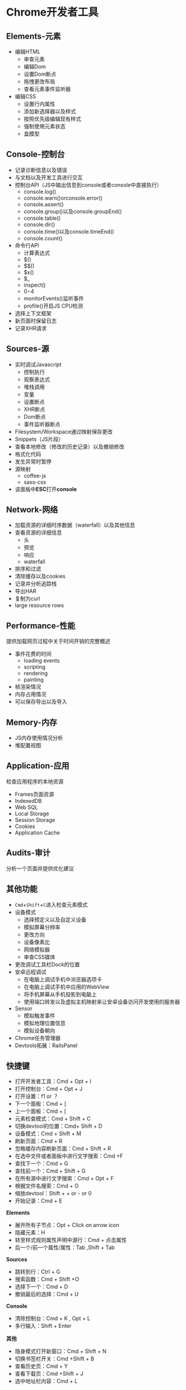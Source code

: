 # Chrome开发者工具



## Elements-元素

- 编辑HTML
  - 审查元素
  - 编辑Dom
  - 设置Dom断点
  - 拖拽更改布局
  - 查看元素事件监听器
- 编辑CSS
  - 设置行内属性
  - 添加新选择器以及样式
  - 按照优先级编辑现有样式
  - 强制使用元素状态
  - 盒模型



## Console-控制台

- 记录诊断信息以及错误
- 与文档以及开发工具进行交互
- 控制台API（JS中输出信息到console或者console中直接执行）
  - console.log()
  - console.warn()orconsole.error()
  - console.assert()
  - console.group()以及console.groupEnd()
  - console.table()
  - console.dir()
  - console.time()以及console.timeEnd()
  - console.count()
- 命令行API
  - 计算表达式
  - $()
  - $$()
  - $x()
  - $_
  - inspect()
  - $0-$4
  - monitorEvents()监听事件
  - profile()开启JS CPU检测
- 选择上下文框架
- 新页面时保留日志
- 记录XHR请求



## Sources-源

- 实时调试Javascript
  - 控制执行
  - 观察表达式
  - 堆栈调用
  - 变量
  - 设置断点
  - XHR断点
  - Dom断点
  - 事件监听器断点
- Filesystem/Workspace通过映射保存更改
- Snippets（JS片段）
- 查看本地修改（修改的历史记录）以及撤销修改
- 格式化代码
- 发生异常时暂停
- 源映射
  - coffee-js
  - sass-css
- 该面板中**ESC**打开**console**



## Network-网络

- 加载资源的详细时序数据（waterfall）以及其他信息
- 查看资源的详细信息
  - 头
  - 预览
  - 响应
  - waterfall
- 排序和过滤
- 清除缓存以及cookies
- 记录并分析追踪栈
- 导出HAR
- 复制为curl
- large resource rows



## Performance-性能

提供加载网页过程中关于时间开销的完整概述

- 事件花费的时间
  - loading events
  - scripting
  - rendering
  - painting
- 帧渲染情况
- 内存占用情况
- 可以保存导出以及导入



## Memory-内存

- JS内存使用情况分析
- 堆配置视图



## Application-应用

检查应用程序的本地资源

- Frames页面资源
- IndexedDB
- Web SQL
- Local Storage
- Session Storage
- Cookies
- Application Cache



## Audits-审计

分析一个页面并提供优化建议



## 其他功能

- `Cmd`+`Shift`+`C`进入检查元素模式
- 设备模式
  - 选择预定义以及自定义设备
  - 模拟屏幕分辨率
  - 更改方向
  - 设备像素比
  - 网络模拟器
  - 审查CSS媒体
- 更改调试工具栏Dock的位置
- 安卓远程调试
  - 在电脑上调试手机中浏览器选项卡
  - 在电脑上调试手机中应用的WebView
  - 将手机屏幕从手机投影到电脑上
  - 使用端口转发以及虚拟主机映射来让安卓设备访问开发使用的服务器
- Sensor
  - 模拟触发事件
  - 模拟地理位置信息
  - 模拟设备朝向
- Chrome任务管理器
- Devtools拓展：RailsPanel



## 快捷键

- 打开开发者工具：Cmd + Opt + I
- 打开控制台：Cmd + Opt + J
- 打开设置：f1 or ？
- 下一个面板：Cmd + ]
- 上一个面板：Cmd + [
- 元素检查模式：Cmd + Shift + C
- 切换devtool的位置：Cmd+ Shift + D
- 设备模式：Cmd + Shift + M
- 刷新页面：Cmd + R
- 忽略缓存内容刷新页面：Cmd + Shift + R
- 在选中文件或者面板中进行文字搜索：Cmd +F
- 查找下一个：Cmd + G
- 查找前一个：Cmd + Shift + G
- 在所有源中进行文字搜索：Cmd + Opt + F
- 根据文件名搜索：Cmd + O
- 缩放devtool：Shift +  + or - or 0
- 开始记录：Cmd + E

**Elements**

- 展开所有子节点：Opt + Click on arrow icon
- 隐藏元素：H
- 转至样式规则属性声明中源行：Cmd + 点击属性
- 后一个/前一个属性/属性：Tab ,Shift + Tab

**Sources**

- 跳转到行：Ctrl + G
- 搜索函数：Cmd + Shift +O
- 选择下一个：Cmd + D
- 撤销最后的选择：Cmd + U

**Console**

- 清除控制台：Cmd + K , Opt + L
- 多行输入：Shift + Enter

**其他**

- 隐身模式打开新窗口：Cmd + Shift + N
- 切换书签栏开关：Cmd +Shift + B
- 查看历史页：Cmd + Y
- 查看下载页：Cmd +Shift + J
- 选中地址栏内容：Cmd + L